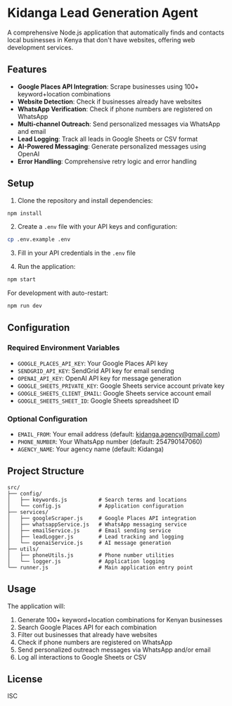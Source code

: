# Kidanga Lead Generation Agent

A comprehensive Node.js application that automatically finds and contacts local businesses in Kenya that don't have websites, offering web development services.

## Features

- **Google Places API Integration**: Scrape businesses using 100+ keyword+location combinations
- **Website Detection**: Check if businesses already have websites
- **WhatsApp Verification**: Check if phone numbers are registered on WhatsApp
- **Multi-channel Outreach**: Send personalized messages via WhatsApp and email
- **Lead Logging**: Track all leads in Google Sheets or CSV format
- **AI-Powered Messaging**: Generate personalized messages using OpenAI
- **Error Handling**: Comprehensive retry logic and error handling

## Setup

1. Clone the repository and install dependencies:
```bash
npm install
```

2. Create a `.env` file with your API keys and configuration:
```bash
cp .env.example .env
```

3. Fill in your API credentials in the `.env` file

4. Run the application:
```bash
npm start
```

For development with auto-restart:
```bash
npm run dev
```

## Configuration

### Required Environment Variables

- `GOOGLE_PLACES_API_KEY`: Your Google Places API key
- `SENDGRID_API_KEY`: SendGrid API key for email sending
- `OPENAI_API_KEY`: OpenAI API key for message generation
- `GOOGLE_SHEETS_PRIVATE_KEY`: Google Sheets service account private key
- `GOOGLE_SHEETS_CLIENT_EMAIL`: Google Sheets service account email
- `GOOGLE_SHEETS_SHEET_ID`: Google Sheets spreadsheet ID

### Optional Configuration

- `EMAIL_FROM`: Your email address (default: kidanga.agency@gmail.com)
- `PHONE_NUMBER`: Your WhatsApp number (default: 254790147060)
- `AGENCY_NAME`: Your agency name (default: Kidanga)

## Project Structure

```
src/
├── config/
│   ├── keywords.js          # Search terms and locations
│   └── config.js            # Application configuration
├── services/
│   ├── googleScraper.js     # Google Places API integration
│   ├── whatsappService.js   # WhatsApp messaging service
│   ├── emailService.js      # Email sending service
│   ├── leadLogger.js        # Lead tracking and logging
│   └── openaiService.js     # AI message generation
├── utils/
│   ├── phoneUtils.js        # Phone number utilities
│   └── logger.js            # Application logging
└── runner.js                # Main application entry point
```

## Usage

The application will:

1. Generate 100+ keyword+location combinations for Kenyan businesses
2. Search Google Places API for each combination
3. Filter out businesses that already have websites
4. Check if phone numbers are registered on WhatsApp
5. Send personalized outreach messages via WhatsApp and/or email
6. Log all interactions to Google Sheets or CSV

## License

ISC
